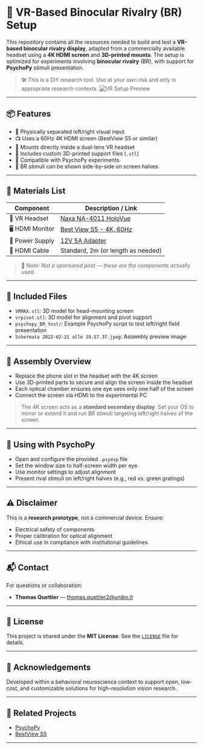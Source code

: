 # 🧠 VR-Based Binocular Rivalry (BR) Setup

This repository contains all the resources needed to build and test a **VR-based binocular rivalry display**, adapted from a commercially available headset using a **4K HDMI screen** and **3D-printed mounts**. The setup is optimized for experiments involving **binocular rivalry** (BR), with support for **PsychoPy** stimuli presentation.

> 🛠️ This is a DIY research tool. Use at your own risk and only in appropriate research contexts.
![VR Setup Preview](images/br_setup.jpeg)
---

## 📦 Features

- 🔄 Physically separated left/right visual input
- 📺 Uses a 60Hz 4K HDMI screen (BestView S5 or similar)
- 🧲 Mounts directly inside a dual-lens VR headset
- 🧩 Includes custom 3D-printed support files (`.stl`)
- 🎯 Compatible with PsychoPy experiments
- 🧪 BR stimuli can be shown side-by-side on screen halves

---

## 🧱 Materials List

| Component        | Description / Link |
|------------------|--------------------|
| 🥽 VR Headset    | [Naxa NA-4011 HoloVue](https://www.ubuy.sn/fr/product/2EMBZGRW-naxa-na-4011-holovue-vr-glasses) |
| 🖥️ HDMI Monitor  | [Best View S5 - 4K, 60Hz](https://www.amazon.it/dp/B07PLDDZBY) |
| 🔌 Power Supply  | [12V 5A Adapter](https://www.amazon.it/dp/B07XDSR4DK) |
| 🔗 HDMI Cable    | Standard, 2m (or length as needed) |

> 🧾 *Note: Not a sponsored post — these are the components actually used.*

---

## 🧩 Included Files

- `VRMAX.stl`: 3D model for head-mounting screen
- `vrpivot.stl`: 3D model for alignment and pivot support
- `psychopy_BR_test/`: Example PsychoPy script to test left/right field presentation
- `Schermata 2022-02-21 alle 19.57.37.jpeg`: Assembly preview image

---

## 🔧 Assembly Overview

- Replace the phone slot in the headset with the 4K screen
- Use 3D-printed parts to secure and align the screen inside the headset
- Each optical chamber ensures one eye sees only one half of the screen
- Connect the screen via HDMI to the experimental PC

> The 4K screen acts as a **standard secondary display**. Set your OS to mirror or extend it and run BR stimuli targeting left/right halves of the screen.

---

## 🎯 Using with PsychoPy

- Open and configure the provided `.psyexp` file
- Set the window size to half-screen width per eye
- Use monitor settings to adjust alignment
- Present rival stimuli on left/right halves (e.g., red vs. green gratings)

---

## ⚠️ Disclaimer

This is a **research prototype**, not a commercial device. Ensure:
- Electrical safety of components
- Proper calibration for optical alignment
- Ethical use in compliance with institutional guidelines

---

## 📬 Contact

For questions or collaboration:

- **Thomas Quettier** — [thomas.quettier2@unibo.it](mailto:thomas.quettier2@unibo.it)

---

## 📄 License

This project is shared under the **MIT License**. See the [`LICENSE`](LICENSE) file for details.

---

## 🙏 Acknowledgements

Developed within a behavioral neuroscience context to support open, low-cost, and customizable solutions for high-resolution vision research.

---

## 🔗 Related Projects

- [PsychoPy](https://www.psychopy.org/)
- [BestView S5](https://www.amazon.it/dp/B07PLDDZBY)

---
